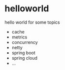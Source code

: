# helloworld

hello world for some topics

* cache
* metrics
* concurrency
* netty
* spring boot
* spring cloud
* ...

